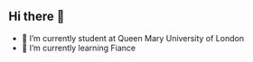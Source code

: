 ## Hi there 👋




- 🔭 I’m currently student at Queen Mary University of London
- 🌱 I’m currently learning Fiance
  <!--
- 👯 I’m looking to collaborate on ...
- 🤔 I’m looking for help with ...
- 💬 Ask me about ...
- 📫 How to reach me: ...
- 😄 Pronouns: ...
- ⚡ Fun fact: ...
  -->
